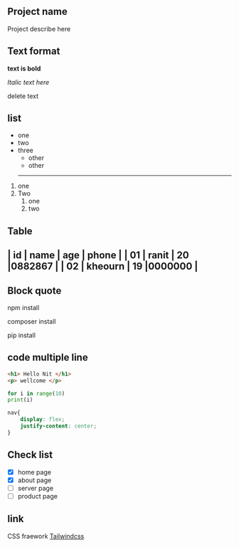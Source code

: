 ## Project name
Project describe here

## Text format

**text is bold**

*Italic text here*

 delete text

## list 
- one
- two 
- three
   - other
   - other
   ----
1. one
2. Two
   1. one
   2. two    

## Table
| id | name    | age | phone  |
| 01 | ranit   | 20  |0882867 |
| 02 | kheourn | 19  |0000000 | 
------

## Block quote
 npm install 

 composer install

 pip install 

## code multiple line
 ```  html
 <h1> Hello Nit </h1>
 <p> wellcome </p> 
 ```
```python
for i in range(10)
print(i)
````
```css
nav{
    display: flex;
    justify-content: center; 
}
```

## Check list
- [x] home page
- [x] about page
- [ ] server page
- [ ] product page

## link

CSS fraework [Tailwindcss](https://t.me/Girl_Nitt)